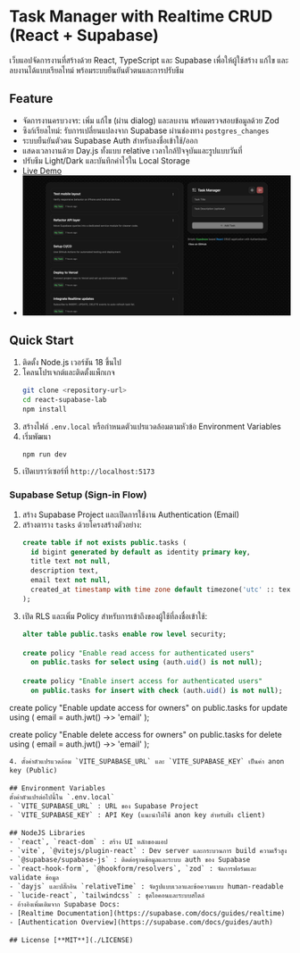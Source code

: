 # Task Manager with Realtime CRUD (React + Supabase)

เว็บแอปจัดการงานที่สร้างด้วย React, TypeScript และ Supabase เพื่อให้ผู้ใช้สร้าง แก้ไข และลบงานได้แบบเรียลไทม์ พร้อมระบบยืนยันตัวตนและการปรับธีม

## Feature
- จัดการงานครบวงจร: เพิ่ม แก้ไข (ผ่าน dialog) และลบงาน พร้อมตรวจสอบข้อมูลด้วย Zod
- ซิงก์เรียลไทม์: รับการเปลี่ยนแปลงจาก Supabase ผ่านช่องทาง `postgres_changes`
- ระบบยืนยันตัวตน Supabase Auth สำหรับลงชื่อเข้าใช้/ออก
- แสดงเวลางานด้วย Day.js ทั้งแบบ relative เวลาใกล้ปัจจุบันและรูปแบบวันที่
- ปรับธีม Light/Dark และบันทึกค่าไว้ใน Local Storage
- [Live Demo](https://react-supabase-realtime-tasks.vercel.app/)
- ![Task Manager Screenshot](./public/preview.png)

## Quick Start
1. ติดตั้ง Node.js เวอร์ชัน 18 ขึ้นไป
2. โคลนโปรเจกต์และติดตั้งแพ็กเกจ
   ```bash
   git clone <repository-url>
   cd react-supabase-lab
   npm install
   ```
3. สร้างไฟล์ `.env.local` หรือกำหนดตัวแปรแวดล้อมตามหัวข้อ Environment Variables
4. เริ่มพัฒนา
   ```bash
   npm run dev
   ```
5. เปิดเบราว์เซอร์ที่ `http://localhost:5173`

### Supabase Setup (Sign-in Flow)
1. สร้าง Supabase Project และเปิดการใช้งาน Authentication (Email)
2. สร้างตาราง `tasks` ด้วยโครงสร้างตัวอย่าง:
   ```sql
   create table if not exists public.tasks (
     id bigint generated by default as identity primary key,
     title text not null,
     description text,
     email text not null,
     created_at timestamp with time zone default timezone('utc' :: text, now()) not null
   );
   ```
3. เปิด RLS และเพิ่ม Policy สำหรับการเข้าถึงของผู้ใช้ที่ลงชื่อเข้าใช้:
   ```sql
   alter table public.tasks enable row level security;

   create policy "Enable read access for authenticated users"
     on public.tasks for select using (auth.uid() is not null);

   create policy "Enable insert access for authenticated users"
     on public.tasks for insert with check (auth.uid() is not null);

  create policy "Enable update access for owners"
     on public.tasks for update using (
       email = auth.jwt() ->> 'email'
     );

  create policy "Enable delete access for owners"
     on public.tasks for delete using (
       email = auth.jwt() ->> 'email'
     );
   ```
4. ตั้งค่าตัวแปรแวดล้อม `VITE_SUPABASE_URL` และ `VITE_SUPABASE_KEY` เป็นค่า anon key (Public)

## Environment Variables
ตั้งค่าตัวแปรต่อไปนี้ใน `.env.local`
- `VITE_SUPABASE_URL` : URL ของ Supabase Project
- `VITE_SUPABASE_KEY` : API Key (แนะนำให้ใช้ anon key สำหรับฝั่ง client)

## NodeJS Libraries
- `react`, `react-dom` : สร้าง UI หลักของแอป
- `vite`, `@vitejs/plugin-react` : Dev server และกระบวนการ build ความเร็วสูง
- `@supabase/supabase-js` : ติดต่อฐานข้อมูลและระบบ auth ของ Supabase
- `react-hook-form`, `@hookform/resolvers`, `zod` : จัดการฟอร์มและ validate ข้อมูล
- `dayjs` และปลั๊กอิน `relativeTime` : จัดรูปแบบเวลาและข้อความแบบ human-readable
- `lucide-react`, `tailwindcss` : ชุดไอคอนและระบบสไตล์
- อ้างอิงเพิ่มเติมจาก Supabase Docs:
- [Realtime Documentation](https://supabase.com/docs/guides/realtime)
- [Authentication Overview](https://supabase.com/docs/guides/auth)

## License [**MIT**](./LICENSE)
